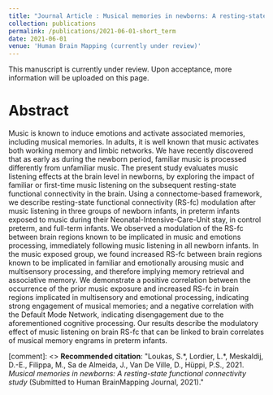 ```yaml
---
title: "Journal Article : Musical memories in newborns: A resting-state functional connectivity study"
collection: publications
permalink: /publications/2021-06-01-short_term
date: 2021-06-01
venue: 'Human Brain Mapping (currently under review)'
---
```


This manuscript is currently under review. Upon acceptance, more information will be uploaded on this page.

# Abstract
Music is known to induce emotions and activate associated memories, including musical memories. In adults, it is well known that music activates both working memory and limbic networks. We have recently discovered that as early as during the newborn period, familiar music is processed differently from unfamiliar music. The present study evaluates music listening effects at the brain level in newborns, by exploring the impact of familiar or first-time music listening on the subsequent resting-state functional connectivity in the brain. Using a connectome-based framework, we describe resting-state functional connectivity (RS-fc) modulation after music listening in three groups of newborn infants, in preterm infants exposed to music during their Neonatal-Intensive-Care-Unit stay, in control preterm, and full-term infants. We observed a modulation of the RS-fc between brain regions known to be implicated in music and emotions processing, immediately following music listening in all newborn infants. In the music exposed group, we found increased RS-fc between brain regions known to be implicated in familiar and emotionally arousing music and multisensory processing, and therefore implying memory retrieval and associative memory. We demonstrate a positive correlation between the occurrence of the prior music exposure and increased RS-fc in brain regions implicated in multisensory and emotional processing, indicating strong engagement of musical memories; and a negative correlation with the Default Mode Network, indicating disengagement due to the aforementioned cognitive processing. Our results describe the modulatory effect of music listening on brain RS-fc that can be linked to brain correlates of musical memory engrams in preterm infants.

[comment]: <> **Recommended citation**: "Loukas, S.\*, Lordier, L.\*, Meskaldij, D.-E., Filippa, M., Sa de Almeida, J., Van De Ville, D., Hüppi, P.S., 2021. *Musical memories in newborns: A resting-state functional connectivity study* (Submitted to Human BrainMapping Journal, 2021)."